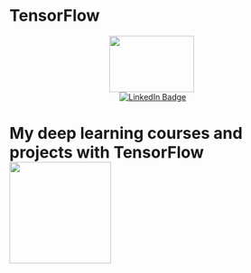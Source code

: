 # TensorFlow

<div id="header" align="center">
  <img src="https://media.giphy.com/media/QpVUMRUJGokfqXyfa1/giphy.gif" width="150" height="100"/>
</div>

<div id="badges" align="center">
  <img src="https://komarev.com/ghpvc/?username=JoachimLombardi&style=flat-square&color=brightgreen" alt=""/>
  <a href="https://www.linkedin.com/in/joachim-lombardi-121a441b/">
    <img src="https://img.shields.io/badge/LinkedIn-blue?logo=linkedin&logoColor=white&style=flat-square" alt="LinkedIn Badge"/>
  </a>
</div>

<h1>
  My deep learning courses and projects with TensorFlow
  <img src="https://media.giphy.com/media/v1.Y2lkPTc5MGI3NjExYmVlOTI0MTA0OTUzNjZkYjE0OGMyZTM4NTJiZDdjNGE0ZDQ0YmRmNSZlcD12MV9pbnRlcm5hbF9naWZzX2dpZklkJmN0PXM/8SRqnPebX1H8lQy5YR/giphy.gif" width="180px"/>
</h1>
